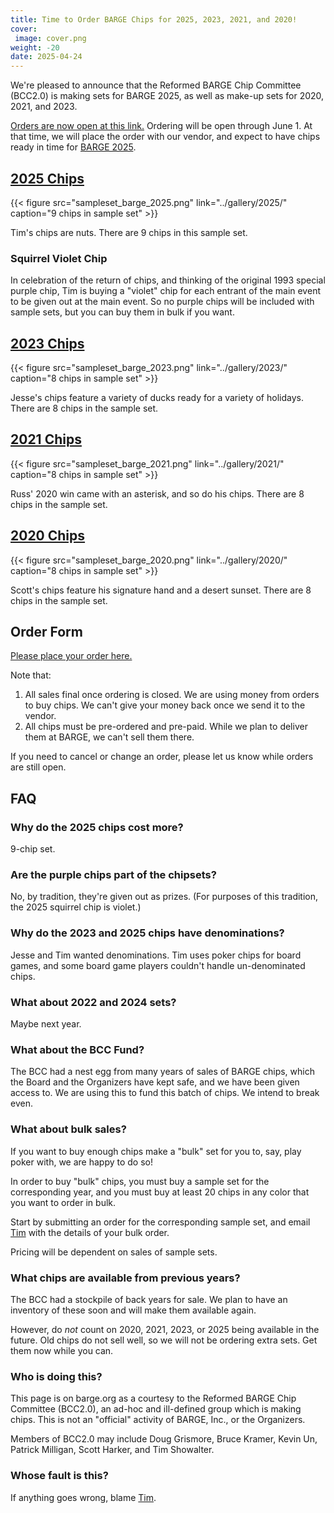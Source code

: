 ```yaml
---
title: Time to Order BARGE Chips for 2025, 2023, 2021, and 2020!
cover:
 image: cover.png
weight: -20
date: 2025-04-24
---
```


We're pleased to announce that the Reformed BARGE Chip Committee (BCC2.0) is
making sets for BARGE 2025, as well as make-up sets for 2020, 2021, and 2023.

[Orders are now open at this link.](https://forms.gle/PMWvMKGpmuCfXC7F7)
Ordering will be open through June 1.  At that time, we will place the order
with our vendor, and expect to have chips ready in time for [BARGE
2025](/barge/2025/).

## [2025 Chips](../gallery/2025/)

{{< figure src="sampleset_barge_2025.png" link="../gallery/2025/" caption="9 chips in sample set" >}}

Tim's chips are nuts. There are 9 chips in this sample set.

### Squirrel Violet Chip

In celebration of the return of chips, and thinking of the original 1993 special purple chip, Tim is buying a "violet" chip for each entrant of the main event to be given out at the main event.  So no purple chips will be included with sample sets, but you can buy them in bulk if you want.

## [2023 Chips](../gallery/2023/)

{{< figure src="sampleset_barge_2023.png" link="../gallery/2023/" caption="8 chips in sample set" >}}

Jesse's chips feature a variety of ducks ready for a variety of holidays. There are 8 chips in the sample set.

## [2021 Chips](../gallery/2021/)

{{< figure src="sampleset_barge_2021.png" link="../gallery/2021/" caption="8 chips in sample set" >}}

Russ' 2020 win came with an asterisk, and so do his chips. There are 8 chips in the sample set.

## [2020 Chips](../gallery/2020/)

{{< figure src="sampleset_barge_2020.png" link="../gallery/2020/" caption="8 chips in sample set" >}}

Scott's chips feature his signature hand and a desert sunset. There are 8 chips in the sample set.

## Order Form

[Please place your order here.](https://forms.gle/PMWvMKGpmuCfXC7F7)

Note that:

1. All sales final once ordering is closed.  We are using money from orders to buy chips. We can't give your money back once we send it to the vendor.
2. All chips must be pre-ordered and pre-paid. While we plan to deliver them at BARGE, we can't sell them there.

If you need to cancel or change an order, please let us know while orders are still open.

## FAQ

### Why do the 2025 chips cost more?

9-chip set.

### Are the purple chips part of the chipsets?

No, by tradition, they're given out as prizes.  (For purposes of this
tradition, the 2025 squirrel chip is violet.)

### Why do the 2023 and 2025 chips have denominations?

Jesse and Tim wanted denominations.  Tim uses poker chips for board games, and
some board game players couldn't handle un-denominated chips.

### What about 2022 and 2024 sets?

Maybe next year.

### What about the BCC Fund?

The BCC had a nest egg from many years of sales of BARGE chips, which the Board and the Organizers have kept safe, and we have been given access to. We are using this to fund this batch of chips. We intend to break even.

### What about bulk sales?

If you want to buy enough chips make a "bulk" set for you to, say, play poker with, we are happy to do so!

In order to buy "bulk" chips, you must buy a sample set for the corresponding year, and you must buy at least 20 chips in any color that you want to order in bulk.

Start by submitting an order for the corresponding sample set, and email
[Tim](mailto:tim.showalter@gmail.com?subject=[BARGECHIPS]) with the details of
your bulk order.

Pricing will be dependent on sales of sample sets.

### What chips are available from previous years?

The BCC had a stockpile of back years for sale. We plan to have an inventory of
these soon and will make them available again.

However, do *not* count on 2020, 2021, 2023, or 2025 being available in the
future. Old chips do not sell well, so we will not be ordering extra sets.  Get
them now while you can.

### Who is doing this?

This page is on barge.org as a courtesy to the Reformed BARGE Chip Committee (BCC2.0), an ad-hoc and ill-defined group which is making chips. This is not an "official" activity of BARGE, Inc., or the Organizers.

Members of BCC2.0 may include 
Doug Grismore,
Bruce Kramer,
Kevin Un,
Patrick Milligan,
Scott Harker,
and
Tim Showalter.

### Whose fault is this?

If anything goes wrong, blame [Tim](mailto:tim.showalter@gmail.com?subject=[BARGECHIPS]).
